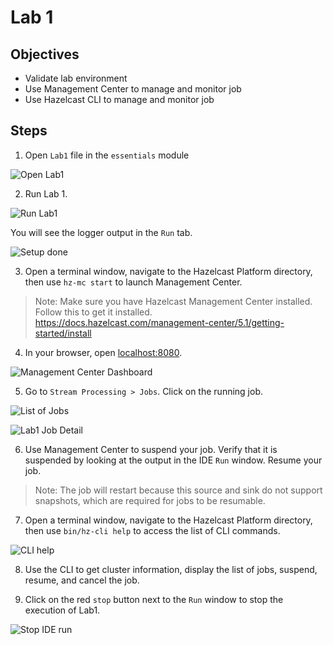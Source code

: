 # Lab 1

## Objectives 

* Validate lab environment
* Use Management Center to manage and monitor job
* Use Hazelcast CLI to manage and monitor job

## Steps

1. Open `Lab1` file in the `essentials` module 

 ![Open Lab1](/images/setup-3.png)

2. Run Lab 1. 

 ![Run Lab1](/images/setup-4.png)

You will see the logger output in the `Run` tab.

 ![Setup done](/images/setup-5.png)

3. Open a terminal window, navigate to the Hazelcast Platform directory, then use `hz-mc start` to launch Management Center. 

> Note: Make sure you have Hazelcast Management Center installed. Follow this to get it installed. https://docs.hazelcast.com/management-center/5.1/getting-started/install

4. In your browser, open [localhost:8080](http://localhost:8080).

![Management Center Dashboard](/images/mchome.png)

5. Go to `Stream Processing > Jobs`. Click on the running job. 

![List of Jobs](/images/mcjoblist.png)

![Lab1 Job Detail](/images/mclab1jobdetail.png)

6. Use Management Center to suspend your job. Verify that it is suspended by looking at the output in the IDE `Run` window. Resume your job.

> Note: The job will restart because this source and sink do not support snapshots, which are required for jobs to be resumable. 

7. Open a terminal window, navigate to the Hazelcast Platform directory, then use `bin/hz-cli help` to access the list of CLI commands.

![CLI help](/images/cli-help.png)

8.  Use the CLI to get cluster information, display the list of jobs, suspend, resume, and cancel the job. 

9. Click on the red `stop` button next to the `Run` window to stop the execution of Lab1. 

![Stop IDE run](/images/ideStopButton.png)
